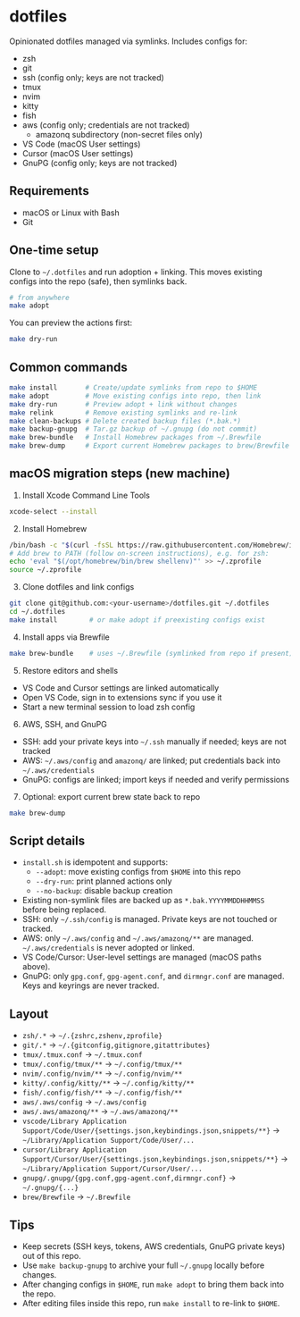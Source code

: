 # dotfiles

Opinionated dotfiles managed via symlinks. Includes configs for:

- zsh
- git
- ssh (config only; keys are not tracked)
- tmux
- nvim
- kitty
- fish
- aws (config only; credentials are not tracked)
  - amazonq subdirectory (non-secret files only)
- VS Code (macOS User settings)
- Cursor (macOS User settings)
- GnuPG (config only; keys are not tracked)

## Requirements

- macOS or Linux with Bash
- Git

## One-time setup

Clone to `~/.dotfiles` and run adoption + linking. This moves existing configs into the repo (safe), then symlinks back.

```bash
# from anywhere
make adopt
```

You can preview the actions first:

```bash
make dry-run
```

## Common commands

```bash
make install       # Create/update symlinks from repo to $HOME
make adopt         # Move existing configs into repo, then link
make dry-run       # Preview adopt + link without changes
make relink        # Remove existing symlinks and re-link
make clean-backups # Delete created backup files (*.bak.*)
make backup-gnupg  # Tar.gz backup of ~/.gnupg (do not commit)
make brew-bundle   # Install Homebrew packages from ~/.Brewfile
make brew-dump     # Export current Homebrew packages to brew/Brewfile
```

## macOS migration steps (new machine)

1. Install Xcode Command Line Tools

```bash
xcode-select --install
```

2. Install Homebrew

```bash
/bin/bash -c "$(curl -fsSL https://raw.githubusercontent.com/Homebrew/install/HEAD/install.sh)"
# Add brew to PATH (follow on-screen instructions), e.g. for zsh:
echo 'eval "$(/opt/homebrew/bin/brew shellenv)"' >> ~/.zprofile
source ~/.zprofile
```

3. Clone dotfiles and link configs

```bash
git clone git@github.com:<your-username>/dotfiles.git ~/.dotfiles
cd ~/.dotfiles
make install        # or make adopt if preexisting configs exist
```

4. Install apps via Brewfile

```bash
make brew-bundle    # uses ~/.Brewfile (symlinked from repo if present)
```

5. Restore editors and shells

- VS Code and Cursor settings are linked automatically
- Open VS Code, sign in to extensions sync if you use it
- Start a new terminal session to load zsh config

6. AWS, SSH, and GnuPG

- SSH: add your private keys into `~/.ssh` manually if needed; keys are not tracked
- AWS: `~/.aws/config` and `amazonq/` are linked; put credentials back into `~/.aws/credentials`
- GnuPG: configs are linked; import keys if needed and verify permissions

7. Optional: export current brew state back to repo

```bash
make brew-dump
```

## Script details

- `install.sh` is idempotent and supports:
  - `--adopt`: move existing configs from `$HOME` into this repo
  - `--dry-run`: print planned actions only
  - `--no-backup`: disable backup creation
- Existing non-symlink files are backed up as `*.bak.YYYYMMDDHHMMSS` before being replaced.
- SSH: only `~/.ssh/config` is managed. Private keys are not touched or tracked.
- AWS: only `~/.aws/config` and `~/.aws/amazonq/**` are managed. `~/.aws/credentials` is never adopted or linked.
- VS Code/Cursor: User-level settings are managed (macOS paths above).
- GnuPG: only `gpg.conf`, `gpg-agent.conf`, and `dirmngr.conf` are managed. Keys and keyrings are never tracked.

## Layout

- `zsh/.*` -> `~/.{zshrc,zshenv,zprofile}`
- `git/.*` -> `~/.{gitconfig,gitignore,gitattributes}`
- `tmux/.tmux.conf` -> `~/.tmux.conf`
- `tmux/.config/tmux/**` -> `~/.config/tmux/**`
- `nvim/.config/nvim/**` -> `~/.config/nvim/**`
- `kitty/.config/kitty/**` -> `~/.config/kitty/**`
- `fish/.config/fish/**` -> `~/.config/fish/**`
- `aws/.aws/config` -> `~/.aws/config`
- `aws/.aws/amazonq/**` -> `~/.aws/amazonq/**`
- `vscode/Library Application Support/Code/User/{settings.json,keybindings.json,snippets/**}` -> `~/Library/Application Support/Code/User/...`
- `cursor/Library Application Support/Cursor/User/{settings.json,keybindings.json,snippets/**}` -> `~/Library/Application Support/Cursor/User/...`
- `gnupg/.gnupg/{gpg.conf,gpg-agent.conf,dirmngr.conf}` -> `~/.gnupg/{...}`
- `brew/Brewfile` -> `~/.Brewfile`

## Tips

- Keep secrets (SSH keys, tokens, AWS credentials, GnuPG private keys) out of this repo.
- Use `make backup-gnupg` to archive your full `~/.gnupg` locally before changes.
- After changing configs in `$HOME`, run `make adopt` to bring them back into the repo.
- After editing files inside this repo, run `make install` to re-link to `$HOME`.
